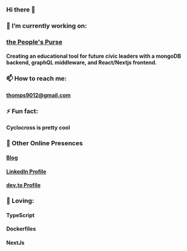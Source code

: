 ### Hi there 👋

### 🔭 I’m currently working on: 
 ### [the People's Purse](https://peoplespurse.org)
 #### Creating an educational tool for future civic leaders with a mongoDB backend, graphQL middleware, and React/Nextjs frontend.
 

### 📫 How to reach me: 
 #### thomps9012@gmail.com
 
### ⚡ Fun fact: 
 #### Cyclocross is pretty cool

### 🦣 Other Online Presences
  #### [Blog](https://sjtportfolio.herokuapp.com/)
  #### [LinkedIn Profile](https://www.linkedin.com/in/samuel-joseph-thompson/)
  #### [dev.to Profile](https://dev.to/thomps9012)
  
### 🌱 Loving:
  #### TypeScript
  #### Dockerfiles
  #### NextJs
